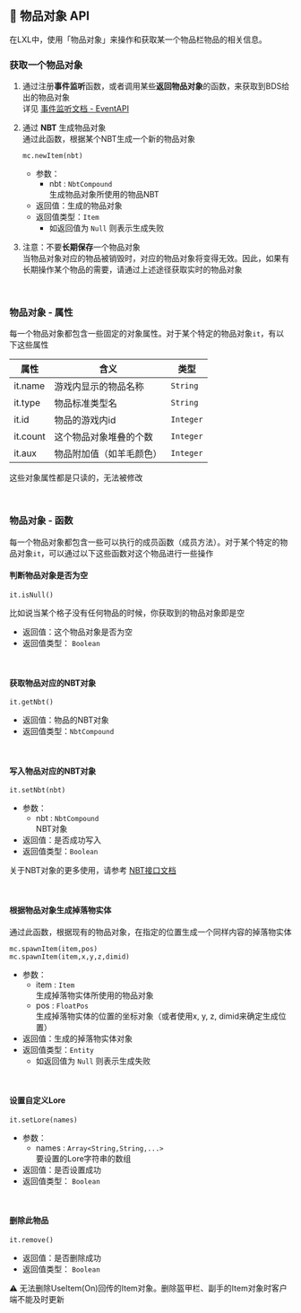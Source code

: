 ## 🧰 物品对象 API

在LXL中，使用「物品对象」来操作和获取某一个物品栏物品的相关信息。

### 获取一个物品对象

1. 通过注册**事件监听**函数，或者调用某些**返回物品对象**的函数，来获取到BDS给出的物品对象  
   详见 [事件监听文档 - EventAPI ](zh_CN/Development/EventAPI/Listen.md)   

2. 通过 **NBT** 生成物品对象  
   通过此函数，根据某个NBT生成一个新的物品对象
   
   `mc.newItem(nbt)`  
   
   - 参数：
     - nbt : `NbtCompound`  
       生成物品对象所使用的物品NBT
   - 返回值：生成的物品对象
   - 返回值类型：`Item`
     - 如返回值为 `Null` 则表示生成失败
   
3. 注意：不要**长期保存**一个物品对象  
   当物品对象对应的物品被销毁时，对应的物品对象将变得无效。因此，如果有长期操作某个物品的需要，请通过上述途径获取实时的物品对象

<br>


### 物品对象 - 属性

每一个物品对象都包含一些固定的对象属性。对于某个特定的物品对象`it`，有以下这些属性

| 属性     | 含义                     | 类型      |
| -------- | ------------------------ | --------- |
| it.name  | 游戏内显示的物品名称     | `String`  |
| it.type  | 物品标准类型名           | `String`  |
| it.id    | 物品的游戏内id           | `Integer` |
| it.count | 这个物品对象堆叠的个数   | `Integer` |
| it.aux   | 物品附加值（如羊毛颜色） | `Integer` |

这些对象属性都是只读的，无法被修改

<br>

### 物品对象 - 函数

每一个物品对象都包含一些可以执行的成员函数（成员方法）。对于某个特定的物品对象`it`，可以通过以下这些函数对这个物品进行一些操作

#### 判断物品对象是否为空

`it.isNull()`

比如说当某个格子没有任何物品的时候，你获取到的物品对象即是空

- 返回值：这个物品对象是否为空
- 返回值类型： `Boolean`

<br>

#### 获取物品对应的NBT对象

`it.getNbt()`

- 返回值：物品的NBT对象
- 返回值类型：`NbtCompound`

<br>

#### 写入物品对应的NBT对象

`it.setNbt(nbt)`

- 参数：
  - nbt : `NbtCompound`  
    NBT对象
- 返回值：是否成功写入
- 返回值类型：`Boolean`

关于NBT对象的更多使用，请参考 [NBT接口文档](zh_CN/Development/NbtAPI/NBT.md)

<br>

#### 根据物品对象生成掉落物实体

通过此函数，根据现有的物品对象，在指定的位置生成一个同样内容的掉落物实体

`mc.spawnItem(item,pos)`    
`mc.spawnItem(item,x,y,z,dimid)`  

- 参数：
  - item : `Item`  
    生成掉落物实体所使用的物品对象
  - pos : `FloatPos`  
    生成掉落物实体的位置的坐标对象（或者使用x, y, z, dimid来确定生成位置）
- 返回值：生成的掉落物实体对象
- 返回值类型：`Entity`
  - 如返回值为 `Null` 则表示生成失败

<br>

#### 设置自定义Lore

`it.setLore(names)`

- 参数：
  - names : `Array<String,String,...>`  
    要设置的Lore字符串的数组
- 返回值：是否设置成功
- 返回值类型： `Boolean`

<br>

#### 删除此物品

`it.remove()`

- 返回值：是否删除成功
- 返回值类型： `Boolean`

⚠ 无法删除UseItem(On)回传的Item对象。删除盔甲栏、副手的Item对象时客户端不能及时更新

<br>

